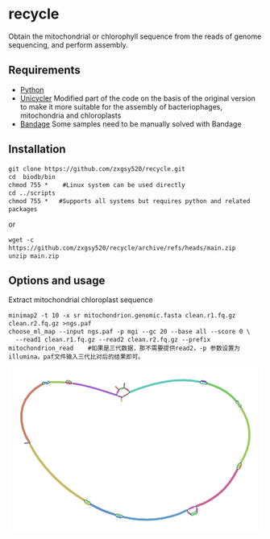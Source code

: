 # recycle
Obtain the mitochondrial or chlorophyll sequence from the reads of genome sequencing, and perform assembly.

## Requirements
* [Python](https://www.python.org/)
* [Unicycler](https://github.com/zxgsy520/Unicycler) Modified part of the code on the basis of the original version to make it more suitable for the assembly of bacteriophages, mitochondria and chloroplasts
* [Bandage](https://github.com/rrwick/Bandage) Some samples need to be manually solved with Bandage
## Installation
```
git clone https://github.com/zxgsy520/recycle.git
cd  biodb/bin    
chmod 755 *    #Linux system can be used directly
cd ../scripts
chmod 755 *   #Supports all systems but requires python and related packages
```
or
```
wget -c https://github.com/zxgsy520/recycle/archive/refs/heads/main.zip
unzip main.zip

```
## Options and usage
Extract mitochondrial chloroplast sequence
```
minimap2 -t 10 -x sr mitochondrion.genomic.fasta clean.r1.fq.gz clean.r2.fq.gz >ngs.paf
choose_ml_map --input ngs.paf -p mgi --gc 20 --base all --score 0 \
  --read1 clean.r1.fq.gz --read2 clean.r2.fq.gz --prefix mitochondrion_read    #如果是三代数据，那不需要提供read2，-p 参数设置为illumina，paf文件输入三代比对后的结果即可。
```


![mit_filter_graph](https://github.com/zxgsy520/recycle/blob/main/docs/mit_filter_graph.png)
